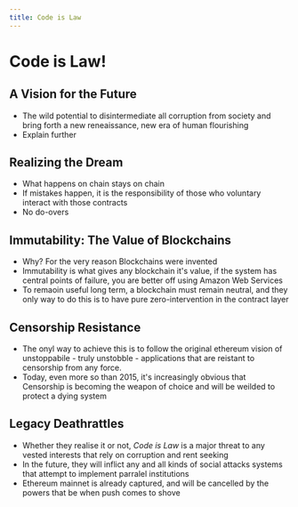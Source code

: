 ```yaml
---
title: Code is Law
---
```


# Code is Law!

## A Vision for the Future

- The wild potential to disintermediate all corruption from society and bring forth a new reneaissance, new era of human flourishing
- Explain further

## Realizing the Dream

- What happens on chain stays on chain
- If mistakes happen, it is the responsibility of those who voluntary interact with those contracts
- No do-overs

## Immutability: The Value of Blockchains

- Why? For the very reason Blockchains were invented
- Immutability is what gives any blockchain it's value, if the system has central points of failure, you are better off using Amazon Web Services
- To remaoin useful long term, a blockchain must remain neutral, and they only way to do this is to have pure zero-intervention in the contract layer

## Censorship Resistance

- The onyl way to achieve this is to follow the original ethereum vision of unstoppabile - truly unstobble - applications that are reistant to censorship from any force.
- Today, even more so than 2015, it's increasingly obvious that Censorship is becoming the weapon of choice and will be weilded to protect a dying system

## Legacy Deathrattles

- Whether they realise it or not, _Code is Law_ is a major threat to any vested interests that rely on corruption and rent seeking
- In the future, they will inflict any and all kinds of social attacks systems that attempt to implement parralel institutions
- Ethereum mainnet is already captured, and will be cancelled by the powers that be when push comes to shove
